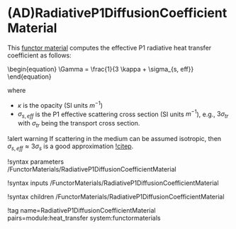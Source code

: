 # (AD)RadiativeP1DiffusionCoefficientMaterial

This [functor material](/FunctorMaterials/index.md) computes the effective
P1 radiative heat transfer coefficient as follows:

\begin{equation}
\Gamma = \frac{1}{3 \kappa + \sigma_{s, eff}}
\end{equation}

where

- $\kappa$ is the opacity (SI units $m^{-1}$)
- $\sigma_{s, eff}$ is the P1 effective scattering cross section (SI units $m^{-1}$), e.g., $3 \sigma_{tr}$ with $\sigma_{tr}$ being the transport cross section.

!alert warning
If scattering in the medium can be assumed isotropic,
then $\sigma_{s, eff} \approx 3 \sigma_{s}$ is a good approximation [!citep](incropera2002).

!syntax parameters /FunctorMaterials/RadiativeP1DiffusionCoefficientMaterial

!syntax inputs /FunctorMaterials/RadiativeP1DiffusionCoefficientMaterial

!syntax children /FunctorMaterials/RadiativeP1DiffusionCoefficientMaterial

!tag name=RadiativeP1DiffusionCoefficientMaterial pairs=module:heat_transfer system:functormaterials
